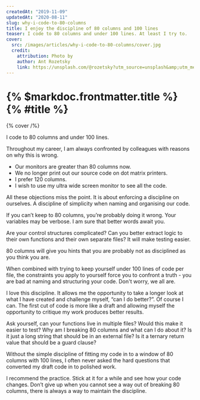 ```yaml
---
createdAt: "2019-11-09"
updatedAt: "2020-08-11"
slug: why-i-code-to-80-columns
title: I enjoy the discipline of 80 columns and 100 lines
teaser: I code to 80 columns and under 100 lines. At least I try to.
cover:
  src: /images/articles/why-i-code-to-80-columns/cover.jpg
  credit:
    attribution: Photo by
    author: Ant Rozetsky
    link: https://unsplash.com/@rozetsky?utm_source=unsplash&amp;utm_medium=referral&amp;utm_content=creditCopyText
---
```


# {% $markdoc.frontmatter.title %} {% #title %}

{% cover /%}

I code to 80 columns and under 100 lines.

Throughout my career, I am always confronted by colleagues with reasons on why this is wrong.

- Our monitors are greater than 80 columns now.
- We no longer print out our source code on dot matrix printers.
- I prefer 120 columns.
- I wish to use my ultra wide screen monitor to see all the code.

All these objections miss the point. It is about enforcing a discipline on ourselves. A discipline of simplicity when naming and organising our code.

If you can’t keep to 80 columns, you’re probably doing it wrong. Your variables may be verbose. I am sure that better words await you.

Are your control structures complicated? Can you better extract logic to their own functions and their own separate files? It will make testing easier.

80 columns will give you hints that you are probably not as disciplined as you think you are.

When combined with trying to keep yourself under 100 lines of code per file, the constraints you apply to yourself force you to confront a truth - you are bad at naming and structuring your code. Don't worry, we all are.

I love this discipline. It allows me the opportunity to take a longer look at what I have created and challenge myself, “can I do better?”. Of course I can. The first cut of code is more like a draft and allowing myself the opportunity to critique my work produces better results.

Ask yourself, can your functions live in multiple files? Would this make it easier to test? Why am I breaking 80 columns and what can I do about it? Is it just a long string that should be in an external file? Is it a ternary return value that should be a guard clause?

Without the simple discipline of fitting my code in to a window of 80 columns with 100 lines, I often never asked the hard questions that converted my draft code in to polished work.

I recommend the practice. Stick at it for a while and see how your code changes. Don’t give up when you cannot see a way out of breaking 80 columns, there is always a way to maintain the discipline.
